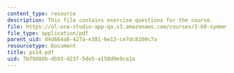```yaml
---
content_type: resource
description: This file contains exercise questions for the course.
file: https://ol-ocw-studio-app-qa.s3.amazonaws.com/courses/3-60-symmetry-structure-and-tensor-properties-of-materials-fall-2005/7bf9808bdb93d2375de5a158d9e9ca1a_ps14.pdf
file_type: application/pdf
parent_uid: d4d664a8-427a-e381-6e13-ce7dc8100c7a
resourcetype: Document
title: ps14.pdf
uid: 7bf9808b-db93-d237-5de5-a158d9e9ca1a
---
```

